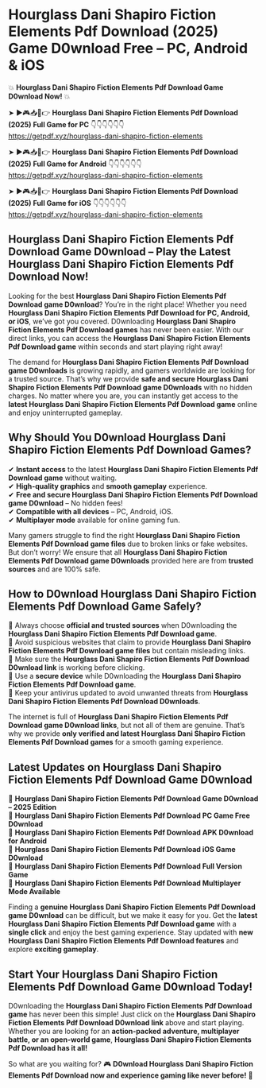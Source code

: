 # Hourglass Dani Shapiro Fiction Elements Pdf Download (2025) Game D0wnload Free – PC, Android & iOS

💥 **Hourglass Dani Shapiro Fiction Elements Pdf Download Game D0wnload Now!** 💥  

➤ ►🎮📥📱👉 **Hourglass Dani Shapiro Fiction Elements Pdf Download (2025) Full Game for PC** 👇👇👇👇👇👇  
https://getpdf.xyz/hourglass-dani-shapiro-fiction-elements  

➤ ►🎮📥📱👉 **Hourglass Dani Shapiro Fiction Elements Pdf Download (2025) Full Game for Android** 👇👇👇👇👇👇  
https://getpdf.xyz/hourglass-dani-shapiro-fiction-elements  

➤ ►🎮📥📱👉 **Hourglass Dani Shapiro Fiction Elements Pdf Download (2025) Full Game for iOS** 👇👇👇👇👇👇  
https://getpdf.xyz/hourglass-dani-shapiro-fiction-elements  

## Hourglass Dani Shapiro Fiction Elements Pdf Download Game D0wnload – Play the Latest Hourglass Dani Shapiro Fiction Elements Pdf Download Now!

Looking for the best **Hourglass Dani Shapiro Fiction Elements Pdf Download game D0wnload**? You’re in the right place! Whether you need **Hourglass Dani Shapiro Fiction Elements Pdf Download for PC, Android, or iOS**, we’ve got you covered. D0wnloading **Hourglass Dani Shapiro Fiction Elements Pdf Download games** has never been easier. With our direct links, you can access the **Hourglass Dani Shapiro Fiction Elements Pdf Download game** within seconds and start playing right away!  

The demand for **Hourglass Dani Shapiro Fiction Elements Pdf Download game D0wnloads** is growing rapidly, and gamers worldwide are looking for a trusted source. That’s why we provide **safe and secure Hourglass Dani Shapiro Fiction Elements Pdf Download game D0wnloads** with no hidden charges. No matter where you are, you can instantly get access to the **latest Hourglass Dani Shapiro Fiction Elements Pdf Download game** online and enjoy uninterrupted gameplay.  

## **Why Should You D0wnload Hourglass Dani Shapiro Fiction Elements Pdf Download Games?**  

✔ **Instant access** to the latest **Hourglass Dani Shapiro Fiction Elements Pdf Download game** without waiting.  
✔ **High-quality graphics** and **smooth gameplay** experience.  
✔ **Free and secure Hourglass Dani Shapiro Fiction Elements Pdf Download game D0wnload** – No hidden fees!  
✔ **Compatible with all devices** – PC, Android, iOS.  
✔ **Multiplayer mode** available for online gaming fun.  

Many gamers struggle to find the right **Hourglass Dani Shapiro Fiction Elements Pdf Download game files** due to broken links or fake websites. But don’t worry! We ensure that all **Hourglass Dani Shapiro Fiction Elements Pdf Download game D0wnloads** provided here are from **trusted sources** and are 100% safe.  

## **How to D0wnload Hourglass Dani Shapiro Fiction Elements Pdf Download Game Safely?**  

📌 Always choose **official and trusted sources** when D0wnloading the **Hourglass Dani Shapiro Fiction Elements Pdf Download game**.  
📌 Avoid suspicious websites that claim to provide **Hourglass Dani Shapiro Fiction Elements Pdf Download game files** but contain misleading links.  
📌 Make sure the **Hourglass Dani Shapiro Fiction Elements Pdf Download D0wnload link** is working before clicking.  
📌 Use a **secure device** while D0wnloading the **Hourglass Dani Shapiro Fiction Elements Pdf Download game**.  
📌 Keep your antivirus updated to avoid unwanted threats from **Hourglass Dani Shapiro Fiction Elements Pdf Download D0wnloads**.  

The internet is full of **Hourglass Dani Shapiro Fiction Elements Pdf Download game D0wnload links**, but not all of them are genuine. That’s why we provide **only verified and latest Hourglass Dani Shapiro Fiction Elements Pdf Download games** for a smooth gaming experience.  

## **Latest Updates on Hourglass Dani Shapiro Fiction Elements Pdf Download Game D0wnload**  

🔹 **Hourglass Dani Shapiro Fiction Elements Pdf Download Game D0wnload – 2025 Edition**  
🔹 **Hourglass Dani Shapiro Fiction Elements Pdf Download PC Game Free D0wnload**  
🔹 **Hourglass Dani Shapiro Fiction Elements Pdf Download APK D0wnload for Android**  
🔹 **Hourglass Dani Shapiro Fiction Elements Pdf Download iOS Game D0wnload**  
🔹 **Hourglass Dani Shapiro Fiction Elements Pdf Download Full Version Game**  
🔹 **Hourglass Dani Shapiro Fiction Elements Pdf Download Multiplayer Mode Available**  

Finding a **genuine Hourglass Dani Shapiro Fiction Elements Pdf Download game D0wnload** can be difficult, but we make it easy for you. Get the **latest Hourglass Dani Shapiro Fiction Elements Pdf Download game** with a **single click** and enjoy the best gaming experience. Stay updated with **new Hourglass Dani Shapiro Fiction Elements Pdf Download features** and explore **exciting gameplay**.  

## **Start Your Hourglass Dani Shapiro Fiction Elements Pdf Download Game D0wnload Today!**  

D0wnloading the **Hourglass Dani Shapiro Fiction Elements Pdf Download game** has never been this simple! Just click on the **Hourglass Dani Shapiro Fiction Elements Pdf Download D0wnload link** above and start playing. Whether you are looking for an **action-packed adventure, multiplayer battle, or an open-world game**, **Hourglass Dani Shapiro Fiction Elements Pdf Download has it all!**  

So what are you waiting for? 🎮 **D0wnload Hourglass Dani Shapiro Fiction Elements Pdf Download now and experience gaming like never before!** 🚀  
